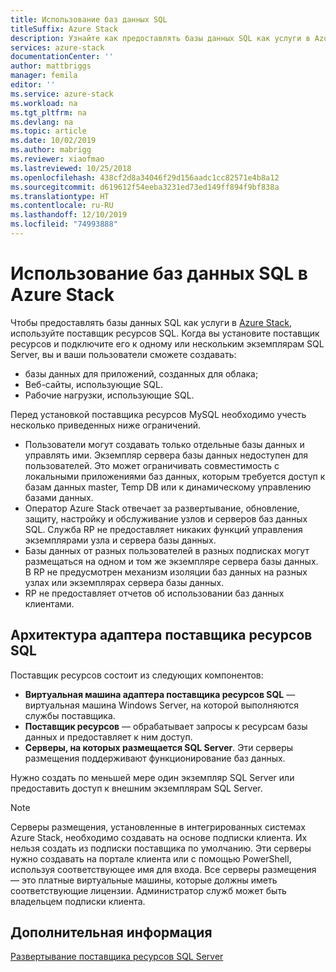 ```yaml
---
title: Использование баз данных SQL
titleSuffix: Azure Stack
description: Узнайте как предоставлять базы данных SQL как услуги в Azure Stack, используя поставщик ресурсов SQL Server.
services: azure-stack
documentationCenter: ''
author: mattbriggs
manager: femila
editor: ''
ms.service: azure-stack
ms.workload: na
ms.tgt_pltfrm: na
ms.devlang: na
ms.topic: article
ms.date: 10/02/2019
ms.author: mabrigg
ms.reviewer: xiaofmao
ms.lastreviewed: 10/25/2018
ms.openlocfilehash: 438cf2d8a34046f29d156aadc1cc82571e4b8a12
ms.sourcegitcommit: d619612f54eeba3231ed73ed149ff894f9bf838a
ms.translationtype: HT
ms.contentlocale: ru-RU
ms.lasthandoff: 12/10/2019
ms.locfileid: "74993888"
---
```

# <a name="use-sql-databases-on-azure-stack"></a>Использование баз данных SQL в Azure Stack

Чтобы предоставлять базы данных SQL как услуги в [Azure Stack](azure-stack-overview.md), используйте поставщик ресурсов SQL. Когда вы установите поставщик ресурсов и подключите его к одному или нескольким экземплярам SQL Server, вы и ваши пользователи сможете создавать:

- базы данных для приложений, созданных для облака;
- Веб-сайты, использующие SQL.
- Рабочие нагрузки, использующие SQL.

Перед установкой поставщика ресурсов MySQL необходимо учесть несколько приведенных ниже ограничений.

- Пользователи могут создавать только отдельные базы данных и управлять ими. Экземпляр сервера базы данных недоступен для пользователей. Это может ограничивать совместимость с локальными приложениями баз данных, которым требуется доступ к базам данных master, Temp DB или к динамическому управлению базами данных.
- Оператор Azure Stack отвечает за развертывание, обновление, защиту, настройку и обслуживание узлов и серверов баз данных SQL. Служба RP не предоставляет никаких функций управления экземплярами узла и сервера базы данных. 
- Базы данных от разных пользователей в разных подписках могут размещаться на одном и том же экземпляре сервера базы данных. В RP не предусмотрен механизм изоляции баз данных на разных узлах или экземплярах сервера базы данных.
- RP не предоставляет отчетов об использовании баз данных клиентами.

## <a name="sql-resource-provider-adapter-architecture"></a>Архитектура адаптера поставщика ресурсов SQL

Поставщик ресурсов состоит из следующих компонентов:

- **Виртуальная машина адаптера поставщика ресурсов SQL** — виртуальная машина Windows Server, на которой выполняются службы поставщика.
- **Поставщик ресурсов** — обрабатывает запросы к ресурсам базы данных и предоставляет к ним доступ.
- **Серверы, на которых размещается SQL Server**. Эти серверы размещения поддерживают функционирование баз данных.

Нужно создать по меньшей мере один экземпляр SQL Server или предоставить доступ к внешним экземплярам SQL Server.

> [!NOTE]
> Серверы размещения, установленные в интегрированных системах Azure Stack, необходимо создавать на основе подписки клиента. Их нельзя создать из подписки поставщика по умолчанию. Эти серверы нужно создавать на портале клиента или с помощью PowerShell, используя соответствующее имя для входа. Все серверы размещения — это платные виртуальные машины, которые должны иметь соответствующие лицензии. Администратор служб может быть владельцем подписки клиента.

## <a name="next-steps"></a>Дополнительная информация

[Развертывание поставщика ресурсов SQL Server](azure-stack-sql-resource-provider-deploy.md)
